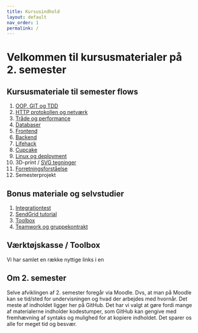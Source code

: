 ```yaml
---
title: Kursusindhold
layout: default
nav_order: 1
permalink: /
---
```


# Velkommen til kursusmaterialer på 2. semester

## Kursusmateriale til semester flows

1. [OOP, GIT og TDD](./oop_git_tdd)
2. [HTTP protokollen og netværk](./http_network)
3. [Tråde og performance](./threads)
4. [Databaser](./databases/)
5. [Frontend](./webstack/frontend)
6. [Backend](./webstack/backend)
7. [Lifehack](./lifehack)
8. [Cupcake](./cupcake)
9. [Linux og deployment](./linux_and_deployment)
10. 3D-print / [SVG tegninger](./svg)
11. [Forretningsforståelse](./business)
12. Semesterprojekt

## Bonus materiale og selvstudier

1. [Integrationtest](carport/integrationtest.md)
2. [SendGrid tutorial](./sendgrid/sendgrid)
3. [Toolbox](toolbox/)
4. [Teamwork og gruppekontrakt](./teamwork/gruppekontrakt.docx)

## Værktøjskasse / Toolbox

Vi har samlet en række nyttige links i en

## Om 2. semester

Selve afviklingen af 2. semester foregår via Moodle. Dvs, at man på Moodle kan se tid/sted for undervisningen og hvad der arbejdes med hvornår. Det meste af indholdet ligger her på GitHub. Det har vi valgt at gøre fordi mange af materialerne indholder kodestumper, som GitHub kan gengive med fremhævning af syntaks og mulighed for at kopiere indholdet. Det sparer os alle for meget tid og besvær.
